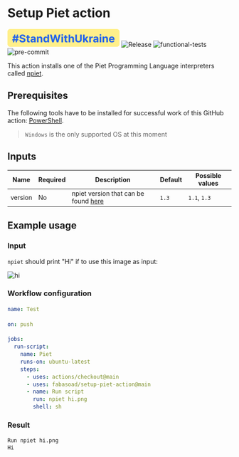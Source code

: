# Setup Piet action

[![Stand With Ukraine](https://raw.githubusercontent.com/vshymanskyy/StandWithUkraine/main/badges/StandWithUkraine.svg)](https://stand-with-ukraine.pp.ua)
![Release](https://img.shields.io/github/v/release/fabasoad/setup-piet-action?include_prereleases)
![functional-tests](https://github.com/fabasoad/setup-piet-action/actions/workflows/functional-tests.yml/badge.svg)
![pre-commit](https://github.com/fabasoad/setup-piet-action/actions/workflows/pre-commit.yml/badge.svg)

This action installs one of the Piet Programming Language interpreters
called [npiet](http://www.bertnase.de/npiet).

## Prerequisites

The following tools have to be installed for successful work of this GitHub action:
[PowerShell](https://learn.microsoft.com/en-us/powershell).

> `Windows` is the only supported OS at this moment

## Inputs

<!-- prettier-ignore-start -->
| Name    | Required | Description                                                                   | Default | Possible values |
|---------|----------|-------------------------------------------------------------------------------|---------|-----------------|
| version | No       | npiet version that can be found [here](http://www.bertnase.de/npiet/old.html) | `1.3`   | `1.1`, `1.3`    |
<!-- prettier-ignore-end -->

## Example usage

### Input

`npiet` should print "Hi" if to use this image as input:

![hi](./hi.png)

### Workflow configuration

```yaml
name: Test

on: push

jobs:
  run-script:
    name: Piet
    runs-on: ubuntu-latest
    steps:
      - uses: actions/checkout@main
      - uses: fabasoad/setup-piet-action@main
      - name: Run script
        run: npiet hi.png
        shell: sh
```

### Result

```text
Run npiet hi.png
Hi
```
